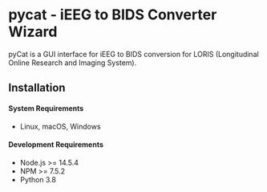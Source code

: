 # pycat - iEEG to BIDS Converter Wizard

pyCat is a GUI interface for iEEG to BIDS conversion for LORIS (Longitudinal Online Research and Imaging System).

## Installation

#### System Requirements

 * Linux, macOS, Windows

#### Development Requirements

 * Node.js >= 14.5.4
 * NPM >= 7.5.2
 * Python 3.8
